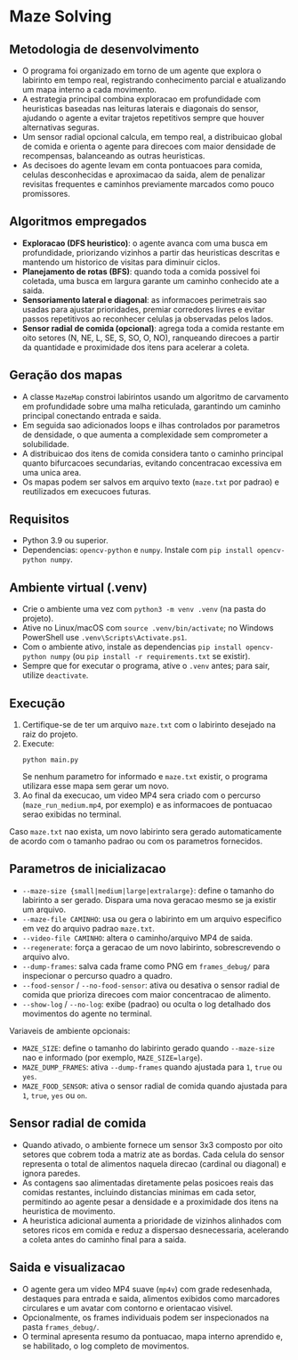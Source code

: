 # Maze Solving

## Metodologia de desenvolvimento
- O programa foi organizado em torno de um agente que explora o labirinto em tempo real, registrando conhecimento parcial e atualizando um mapa interno a cada movimento.
- A estrategia principal combina exploracao em profundidade com heuristicas baseadas nas leituras laterais e diagonais do sensor, ajudando o agente a evitar trajetos repetitivos sempre que houver alternativas seguras.
- Um sensor radial opcional calcula, em tempo real, a distribuicao global de comida e orienta o agente para direcoes com maior densidade de recompensas, balanceando as outras heuristicas.
- As decisoes do agente levam em conta pontuacoes para comida, celulas desconhecidas e aproximacao da saida, alem de penalizar revisitas frequentes e caminhos previamente marcados como pouco promissores.

## Algoritmos empregados
- **Exploracao (DFS heuristico)**: o agente avanca com uma busca em profundidade, priorizando vizinhos a partir das heuristicas descritas e mantendo um historico de visitas para diminuir ciclos.
- **Planejamento de rotas (BFS)**: quando toda a comida possivel foi coletada, uma busca em largura garante um caminho conhecido ate a saida.
- **Sensoriamento lateral e diagonal**: as informacoes perimetrais sao usadas para ajustar prioridades, premiar corredores livres e evitar passos repetitivos ao reconhecer celulas ja observadas pelos lados.
- **Sensor radial de comida (opcional)**: agrega toda a comida restante em oito setores (N, NE, L, SE, S, SO, O, NO), ranqueando direcoes a partir da quantidade e proximidade dos itens para acelerar a coleta.

## Geração dos mapas
- A classe `MazeMap` constroi labirintos usando um algoritmo de carvamento em profundidade sobre uma malha reticulada, garantindo um caminho principal conectando entrada e saida.
- Em seguida sao adicionados loops e ilhas controlados por parametros de densidade, o que aumenta a complexidade sem comprometer a solubilidade.
- A distribuicao dos itens de comida considera tanto o caminho principal quanto bifurcacoes secundarias, evitando concentracao excessiva em uma unica area.
- Os mapas podem ser salvos em arquivo texto (`maze.txt` por padrao) e reutilizados em execucoes futuras.

## Requisitos
- Python 3.9 ou superior.
- Dependencias: `opencv-python` e `numpy`. Instale com `pip install opencv-python numpy`.

## Ambiente virtual (.venv)
- Crie o ambiente uma vez com `python3 -m venv .venv` (na pasta do projeto).
- Ative no Linux/macOS com `source .venv/bin/activate`; no Windows PowerShell use `.venv\Scripts\Activate.ps1`.
- Com o ambiente ativo, instale as dependencias `pip install opencv-python numpy` (ou `pip install -r requirements.txt` se existir).
- Sempre que for executar o programa, ative o `.venv` antes; para sair, utilize `deactivate`.

## Execução
1. Certifique-se de ter um arquivo `maze.txt` com o labirinto desejado na raiz do projeto.
2. Execute:
   ```
   python main.py
   ```
   Se nenhum parametro for informado e `maze.txt` existir, o programa utilizara esse mapa sem gerar um novo.
3. Ao final da execucao, um video MP4 sera criado com o percurso (`maze_run_medium.mp4`, por exemplo) e as informacoes de pontuacao serao exibidas no terminal.

Caso `maze.txt` nao exista, um novo labirinto sera gerado automaticamente de acordo com o tamanho padrao ou com os parametros fornecidos.

## Parametros de inicializacao
- `--maze-size {small|medium|large|extralarge}`: define o tamanho do labirinto a ser gerado. Dispara uma nova geracao mesmo se ja existir um arquivo.
- `--maze-file CAMINHO`: usa ou gera o labirinto em um arquivo especifico em vez do arquivo padrao `maze.txt`.
- `--video-file CAMINHO`: altera o caminho/arquivo MP4 de saida.
- `--regenerate`: força a geracao de um novo labirinto, sobrescrevendo o arquivo alvo.
- `--dump-frames`: salva cada frame como PNG em `frames_debug/` para inspecionar o percurso quadro a quadro.
- `--food-sensor` / `--no-food-sensor`: ativa ou desativa o sensor radial de comida que prioriza direcoes com maior concentracao de alimento.
- `--show-log` / `--no-log`: exibe (padrao) ou oculta o log detalhado dos movimentos do agente no terminal.

Variaveis de ambiente opcionais:
- `MAZE_SIZE`: define o tamanho do labirinto gerado quando `--maze-size` nao e informado (por exemplo, `MAZE_SIZE=large`).
- `MAZE_DUMP_FRAMES`: ativa `--dump-frames` quando ajustada para `1`, `true` ou `yes`.
- `MAZE_FOOD_SENSOR`: ativa o sensor radial de comida quando ajustada para `1`, `true`, `yes` ou `on`.

## Sensor radial de comida
- Quando ativado, o ambiente fornece um sensor 3x3 composto por oito setores que cobrem toda a matriz ate as bordas. Cada celula do sensor representa o total de alimentos naquela direcao (cardinal ou diagonal) e ignora paredes.
- As contagens sao alimentadas diretamente pelas posicoes reais das comidas restantes, incluindo distancias minimas em cada setor, permitindo ao agente pesar a densidade e a proximidade dos itens na heuristica de movimento.
- A heuristica adicional aumenta a prioridade de vizinhos alinhados com setores ricos em comida e reduz a dispersao desnecessaria, acelerando a coleta antes do caminho final para a saida.

## Saida e visualizacao
- O agente gera um video MP4 suave (`mp4v`) com grade redesenhada, destaques para entrada e saida, alimentos exibidos como marcadores circulares e um avatar com contorno e orientacao visivel.
- Opcionalmente, os frames individuais podem ser inspecionados na pasta `frames_debug/`.
- O terminal apresenta resumo da pontuacao, mapa interno aprendido e, se habilitado, o log completo de movimentos.
